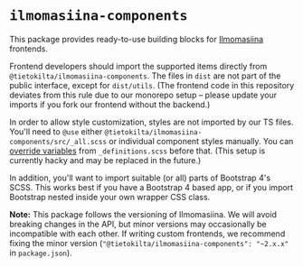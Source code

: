 # `ilmomasiina-components`

This package provides ready-to-use building blocks for [Ilmomasiina](https://github.com/Tietokilta/ilmomasiina)
frontends.

Frontend developers should import the supported items directly from `@tietokilta/ilmomasiina-components`. The files
in `dist` are not part of the public interface, except for `dist/utils`.
(The frontend code in this repository deviates from this rule due to our monorepo setup &ndash; please update your
imports if you fork our frontend without the backend.)

In order to allow style customization, styles are not imported by our TS files. You'll need to `@use` either
`@tietokilta/ilmomasiina-components/src/_all.scss` or individual component styles manually. You can
[override variables](https://sass-lang.com/documentation/at-rules/use#reassigning-variables) from `_definitions.scss`
before that. (This setup is currently hacky and may be replaced in the future.)

In addition, you'll want to import suitable (or all) parts of Bootstrap 4's SCSS. This works best if you have a
Bootstrap 4 based app, or if you import Bootstrap nested inside your own wrapper CSS class.

**Note:** This package follows the versioning of Ilmomasiina. We will avoid breaking changes in the API, but minor
versions may occasionally be incompatible with each other. If writing custom frontends, we recommend fixing the
minor version (`"@tietokilta/ilmomasiina-components": "~2.x.x"` in `package.json`).
